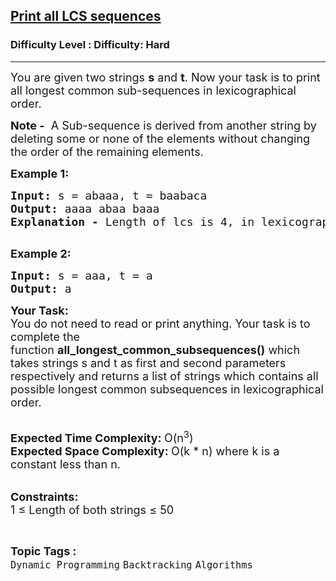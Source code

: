 <h2><a href="https://www.geeksforgeeks.org/problems/print-all-lcs-sequences3413/1?page=4&difficulty=Hard&sortBy=submissions">Print all LCS sequences</a></h2><h3>Difficulty Level : Difficulty: Hard</h3><hr><div class="problems_problem_content__Xm_eO"><p><span style="font-size: 18px;">You are given two strings <strong>s</strong>&nbsp;and <strong>t</strong>. Now your task is to print all longest common sub-sequences in lexicographical order.</span></p>
<p><strong><span style="font-size: 18px;">Note -</span></strong><span style="font-size: 18px;"> </span><span style="font-size: 18px;">&nbsp;A Sub-sequence is derived from another string by deleting some or none of the elements without changing the order of the remaining elements.</span></p>
<p><span style="font-size: 18px;"><strong>Example 1:</strong></span></p>
<pre><span style="font-size: 18px;"><strong>Input:</strong> s = abaaa, t = baabaca
<strong>Output: </strong>aaaa abaa baaa<br><strong>Explanation - </strong>Length of lcs is 4, in lexicographical order they are aaaa, abaa, baaa<br></span>
</pre>
<p><span style="font-size: 18px;"><strong>Example 2:</strong></span></p>
<pre><span style="font-size: 18px;"><strong>Input:</strong> s = aaa, t = a
<strong>Output: </strong>a</span>
</pre>
<p><span style="font-size: 18px;"><strong>Your Task:</strong><br>You do not need to read or print anything. Your task is to complete the function&nbsp;<strong>all_longest_common_subsequences()</strong> which takes strings s and t as first and second parameters respectively and returns a list of strings which contains all possible longest common subsequences in lexicographical order.</span><br>&nbsp;</p>
<p><span style="font-size: 18px;"><strong>Expected Time Complexity:&nbsp;</strong>O(n<sup>3</sup>)<br><strong>Expected Space Complexity:&nbsp;</strong>O(k * n) where k is a constant less than n.</span><br>&nbsp;</p>
<p><span style="font-size: 18px;"><strong>Constraints:</strong><br>1 ≤ Length of both strings ≤ 50</span></p></div><br><p><span style=font-size:18px><strong>Topic Tags : </strong><br><code>Dynamic Programming</code>&nbsp;<code>Backtracking</code>&nbsp;<code>Algorithms</code>&nbsp;